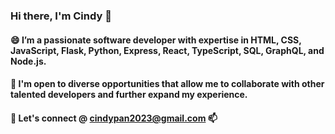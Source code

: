### Hi there, I'm Cindy 👋
#### 😄 I’m a passionate software developer with expertise in HTML, CSS, JavaScript, Flask, Python, Express, React, TypeScript, SQL, GraphQL, and Node.js.
####  🔭 I'm open to diverse opportunities that allow me to collaborate with other talented developers and further expand my experience.
#### 👯 Let's connect @ cindypan2023@gmail.com 📫



<!--
**XiandiPan/XiandiPan** is a ✨ _special_ ✨ repository because its `README.md` (this file) appears on your GitHub profile.

Here are some ideas to get you started:

- 🔭 I’m currently working on ...
- 🌱 I’m currently learning ...
- 👯 I’m looking to collaborate on ...
- 🤔 I’m looking for help with ...
- 💬 Ask me about ...
- 📫 How to reach me: ...
- 😄 Pronouns: ...
- ⚡ Fun fact: ...
-->
